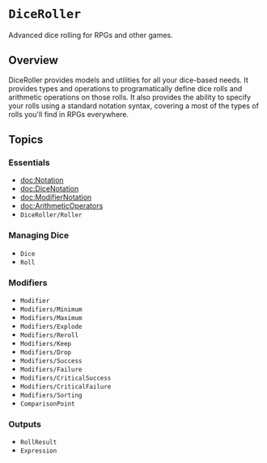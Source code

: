 # ``DiceRoller``

Advanced dice rolling for RPGs and other games.

## Overview

DiceRoller provides models and utilities for all your dice-based needs.  It provides
types and operations to programatically define dice rolls and arithmetic operations
on those rolls.  It also provides the ability to specify your rolls using a standard
notation syntax, covering a most of the types of rolls you'll find in RPGs
everywhere.

## Topics

### Essentials

- <doc:Notation>
- <doc:DiceNotation>
- <doc:ModifierNotation>
- <doc:ArithmeticOperators>
- ``DiceRoller/Roller``

### Managing Dice

- ``Dice``
- ``Roll``

### Modifiers

- ``Modifier``
- ``Modifiers/Minimum``
- ``Modifiers/Maximum``
- ``Modifiers/Explode``
- ``Modifiers/Reroll``
- ``Modifiers/Keep``
- ``Modifiers/Drop``
- ``Modifiers/Success``
- ``Modifiers/Failure``
- ``Modifiers/CriticalSuccess``
- ``Modifiers/CriticalFailure``
- ``Modifiers/Sorting``
- ``ComparisonPoint``

### Outputs

- ``RollResult``
- ``Expression``

